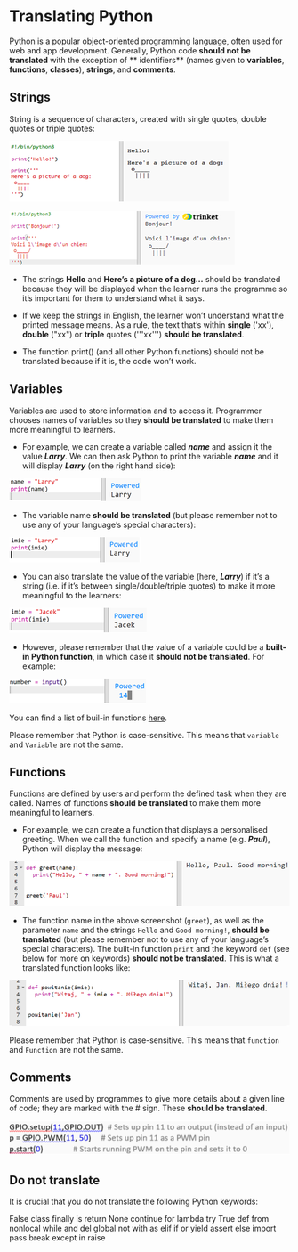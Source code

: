 # Translating Python

Python is a popular object-oriented programming language, often used for web and app development. Generally, Python code **should not be translated** with the exception of ** identifiers** (names given to **variables**, **functions**, **classes**), **strings**, and **comments**.

## Strings

String is a sequence of characters, created with single quotes, double quotes or triple quotes:

![screenshot](images/Python_en_string.png)

![screenshot](images/Python_fr_string.png)

- The strings **Hello** and **Here’s a picture of a dog…** should be translated because they will be displayed when the learner runs the programme so it’s important for them to understand what it says.

- If we keep the strings in English, the learner won’t understand what the printed message means. As a rule, the text that’s within **single** ('xx'), **double** ("xx") or **triple** quotes ('''xx''') **should be translated**.
 
- The function print() (and all other Python functions) should not be translated because if it is, the code won’t work.
 
## Variables

Variables are used to store information and to access it. Programmer chooses names of variables so they **should be translated** to make them more meaningful to learners. 

- For example, we can create a variable called **_name_** and assign it the value **_Larry_**. We can then ask Python to print the variable **_name_** and it will display **_Larry_** (on the right hand side):
 
 ![screenshot](images/Python_en_variable.png)
 
- The variable name **should be translated** (but please remember not to use any of your language’s special characters):
 
 ![screenshot](images/Python_pl_variable.png)
 
- You can also translate the value of the variable (here, **_Larry_**) if it’s a string (i.e. if it’s between single/double/triple quotes) to make it more meaningful to the learners:
 
 ![screenshot](images/Python_pl_loc_variable.png)
 
   - However, please remember that the value of a variable could be a **built-in Python function**, in which case it **should not be translated**. For example:
 
 ![screenshot](images/Python_non_localizable_variable.png)
 
You can find a list of buil-in functions [here](https://www.programiz.com/python-programming/methods/built-in).

Please remember that Python is case-sensitive. This means that `variable` and `Variable` are not the same.
 
## Functions

Functions are defined by users and perform the defined task when they are called. Names of functions **should be translated** to make them more meaningful to learners. 

- For example, we can create a function that displays a personalised greeting. When we call the function and specify a name (e.g. **_Paul_**), Python will display the message:

 ![screenshot](images/python-function-english.png)
 
 - The function name in the above screenshot (`greet`), as well as the parameter `name` and the strings `Hello` and `Good morning!`, **should be translated** (but please remember not to use any of your language’s special characters). The built-in function `print` and the keyword `def` (see below for more on keywords) **should not be translated**. This is what a translated function looks like:
 
  ![screenshot](images/python-function-translated.png)

Please remember that Python is case-sensitive. This means that `function` and `Function` are not the same.

## Comments

Comments are used by programmes to give more details about a given line of code; they are marked with the # sign. These **should be translated**.

![screenshot](images/Python_comments.png)

## Do not translate

It is crucial that you do not translate the following Python keywords:

False 
class 
finally 
is 
return 
None 
continue 
for 
lambda 
try 
True 
def 
from 
nonlocal 
while 
and 
del 
global 
not 
with 
as 
elif 
if 
or 
yield 
assert 
else 
import 
pass 
break 
except 
in 
raise

